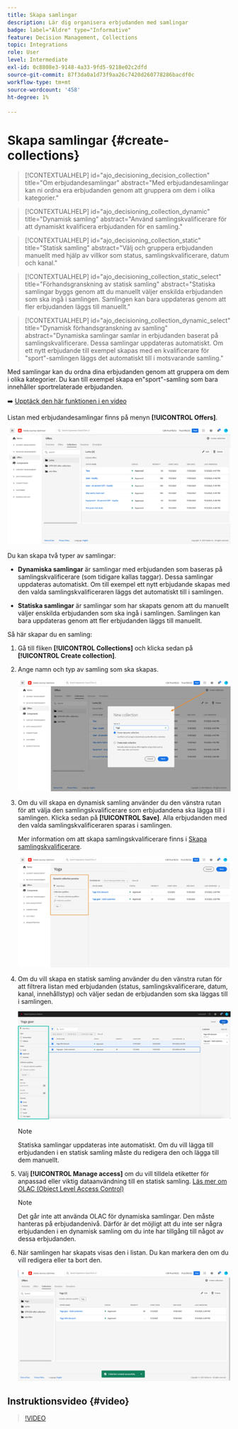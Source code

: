 ```yaml
---
title: Skapa samlingar
description: Lär dig organisera erbjudanden med samlingar
badge: label="Äldre" type="Informative"
feature: Decision Management, Collections
topic: Integrations
role: User
level: Intermediate
exl-id: 0c8808e3-9148-4a33-9fd5-9218e02c2dfd
source-git-commit: 87f3da0a1d73f9aa26c7420d260778286bacdf0c
workflow-type: tm+mt
source-wordcount: '458'
ht-degree: 1%

---
```


# Skapa samlingar {#create-collections}

>[!CONTEXTUALHELP]
>id="ajo_decisioning_decision_collection"
>title="Om erbjudandesamlingar"
>abstract="Med erbjudandesamlingar kan ni ordna era erbjudanden genom att gruppera om dem i olika kategorier."

>[!CONTEXTUALHELP]
>id="ajo_decisioning_collection_dynamic"
>title="Dynamisk samling"
>abstract="Använd samlingskvalificerare för att dynamiskt kvalificera erbjudanden för en samling."

>[!CONTEXTUALHELP]
>id="ajo_decisioning_collection_static"
>title="Statisk samling"
>abstract="Välj och gruppera erbjudanden manuellt med hjälp av villkor som status, samlingskvalificerare, datum och kanal."

>[!CONTEXTUALHELP]
>id="ajo_decisioning_collection_static_select"
>title="Förhandsgranskning av statisk samling"
>abstract="Statiska samlingar byggs genom att du manuellt väljer enskilda erbjudanden som ska ingå i samlingen. Samlingen kan bara uppdateras genom att fler erbjudanden läggs till manuellt."

>[!CONTEXTUALHELP]
>id="ajo_decisioning_collection_dynamic_select"
>title="Dynamisk förhandsgranskning av samling"
>abstract="Dynamiska samlingar samlar in erbjudanden baserat på samlingskvalificerare. Dessa samlingar uppdateras automatiskt. Om ett nytt erbjudande till exempel skapas med en kvalificerare för &quot;sport&quot;-samlingen läggs det automatiskt till i motsvarande samling."

Med samlingar kan du ordna dina erbjudanden genom att gruppera om dem i olika kategorier. Du kan till exempel skapa en&quot;sport&quot;-samling som bara innehåller sportrelaterade erbjudanden.

➡️ [Upptäck den här funktionen i en video](#video)

Listan med erbjudandesamlingar finns på menyn **[!UICONTROL Offers]**.

![](../assets/collections_list.png)

Du kan skapa två typer av samlingar:

* **Dynamiska samlingar** är samlingar med erbjudanden som baseras på samlingskvalificerare (som tidigare kallas taggar). Dessa samlingar uppdateras automatiskt. Om till exempel ett nytt erbjudande skapas med den valda samlingskvalificeraren läggs det automatiskt till i samlingen.

* **Statiska samlingar** är samlingar som har skapats genom att du manuellt väljer enskilda erbjudanden som ska ingå i samlingen. Samlingen kan bara uppdateras genom att fler erbjudanden läggs till manuellt.

Så här skapar du en samling:

1. Gå till fliken **[!UICONTROL Collections]** och klicka sedan på **[!UICONTROL Create collection]**.

1. Ange namn och typ av samling som ska skapas.

   ![](../assets/collection_create.png)

1. Om du vill skapa en dynamisk samling använder du den vänstra rutan för att välja den samlingskvalificerare som erbjudandena ska lägga till i samlingen. Klicka sedan på **[!UICONTROL Save]**. Alla erbjudanden med den valda samlingskvalificeraren sparas i samlingen.

   Mer information om att skapa samlingskvalificerare finns i [Skapa samlingskvalificerare](../offer-library/creating-tags.md).

   ![](../assets/dynamic_collection.png)

1. Om du vill skapa en statisk samling använder du den vänstra rutan för att filtrera listan med erbjudanden (status, samlingskvalificerare, datum, kanal, innehållstyp) och väljer sedan de erbjudanden som ska läggas till i samlingen.

   ![](../assets/static_collection.png)

   >[!NOTE]
   >
   >Statiska samlingar uppdateras inte automatiskt. Om du vill lägga till erbjudanden i en statisk samling måste du redigera den och lägga till dem manuellt.

1. Välj **[!UICONTROL Manage access]** om du vill tilldela etiketter för anpassad eller viktig dataanvändning till en statisk samling. [Läs mer om OLAC (Object Level Access Control)](../../administration/object-based-access.md)

   >[!NOTE]
   >
   >Det går inte att använda OLAC för dynamiska samlingar. Den måste hanteras på erbjudandenivå. Därför är det möjligt att du inte ser några erbjudanden i en dynamisk samling om du inte har tillgång till något av dessa erbjudanden.

1. När samlingen har skapats visas den i listan. Du kan markera den om du vill redigera eller ta bort den.

   ![](../assets/collection_created.png)

## Instruktionsvideo {#video}

>[!VIDEO](https://video.tv.adobe.com/v/3474877?quality=12&captions=swe)



